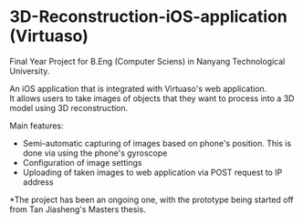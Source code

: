 # 3D-Reconstruction-iOS-application (Virtuaso)
Final Year Project for B.Eng (Computer Sciens) in Nanyang Technological University.

An iOS application that is integrated with Virtuaso's web application. <br>
It allows users to take images of objects that they want to process into a 3D model using 3D reconstruction.

Main features:
- Semi-automatic capturing of images based on phone's position. This is done via using the phone's gyroscope
- Configuration of image settings
- Uploading of taken images to web application via POST request to IP address

*The project has been an ongoing one, with the prototype being started off from Tan Jiasheng's Masters thesis.
